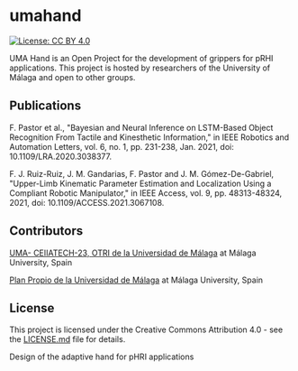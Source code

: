 # umahand
[![License: CC BY 4.0](https://img.shields.io/badge/License-CC%20BY%204.0-lightgrey.svg)](https://creativecommons.org/licenses/by/4.0/)

UMA Hand is an Open Project for the development of grippers for pRHI applications.
This project is hosted by researchers of the University of Málaga and open to other groups.


## Publications
F. Pastor et al., "Bayesian and Neural Inference on LSTM-Based Object Recognition From Tactile and Kinesthetic Information," in IEEE Robotics and Automation Letters, vol. 6, no. 1, pp. 231-238, Jan. 2021, doi: 10.1109/LRA.2020.3038377.

F. J. Ruiz-Ruiz, J. M. Gandarias, F. Pastor and J. M. Gómez-De-Gabriel, "Upper-Limb Kinematic Parameter Estimation and Localization Using a Compliant Robotic Manipulator," in IEEE Access, vol. 9, pp. 48313-48324, 2021, doi: 10.1109/ACCESS.2021.3067108.

## Contributors
[UMA- CEIIATECH-23, OTRI de la Universidad de Málaga](https://www.uma.es/otri) at Málaga University, Spain

[Plan Propio de la Universidad de Málaga](https://www.uma.es/servicio-de-investigacion/cms/menu/plan-propio-de-investigacion/?set_language=en) at Málaga University, Spain

## License

This project is licensed under the Creative Commons Attribution 4.0 - see the [LICENSE.md](https://github.com/TaISLab/umahand/blob/master/LICENSE.md) file for details.

Design of the adaptive hand for pHRI applications
